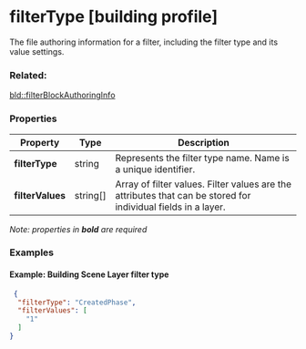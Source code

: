 # filterType [building profile]

The file authoring information for a filter, including the filter type and its value settings.

### Related:

[bld::filterBlockAuthoringInfo](filterBlockAuthoringInfo.bld.md)
### Properties

| Property | Type | Description |
| --- | --- | --- |
| **filterType** | string | Represents the filter type name. Name is a unique identifier. |
| **filterValues** | string[] | Array of filter values. Filter values are the attributes that can be stored for individual fields in a layer. |

*Note: properties in **bold** are required*

### Examples 

#### Example: Building Scene Layer filter type 

```json
 {
  "filterType": "CreatedPhase",
  "filterValues": [
    "1"
  ]
} 
```

